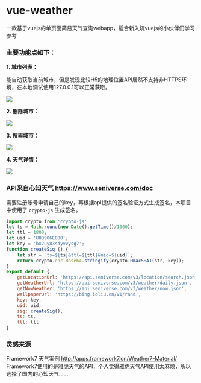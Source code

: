 # vue-weather
一款基于vuejs的单页面简易天气查询webapp，适合新入坑vuejs的小伙伴们学习参考

### 主要功能点如下：

**1. 城市列表：**

能自动获取当前城市，但是发现比较H5的地理位置API居然不支持非HTTPS环境，在本地调试使用127.0.0.1可以正常获取。

![](https://raw.githubusercontent.com/yuuk/vue-weather/master/screenshoot/城市列表.jpg)

**2. 删除城市：**

![](https://raw.githubusercontent.com/yuuk/vue-weather/master/screenshoot/删除城市.jpg)

**3. 搜索城市：**

![](https://raw.githubusercontent.com/yuuk/vue-weather/master/screenshoot/搜索城市.jpg)

**4. 天气详情：**

![](https://raw.githubusercontent.com/yuuk/vue-weather/master/screenshoot/天气详情.jpg)

### API来自心知天气  https://www.seniverse.com/doc

需要注册账号申请自己的key，再根据api提供的签名验证方式生成签名，本项目中使用了 `crypto-js` 生成签名。
```javascript
import crypto from 'crypto-js'
let ts = Math.round(new Date().getTime()/1000);
let ttl = 1800;
let uid = 'U8D906E800';
let key = 'bx2uy83sdyvvysg7';
function createSig () {
	let str = `ts=${ts}&ttl=${ttl}&uid=${uid}`;
	return crypto.enc.Base64.stringify(crypto.HmacSHA1(str, key));
}
export default {
	getLocationUrl: 'https://api.seniverse.com/v3/location/search.json',
	getWeatherUrl: 'https://api.seniverse.com/v3/weather/daily.json',
	getNowWeather: 'https://api.seniverse.com/v3/weather/now.json',
	wallpaperUrl: 'https://bing.ioliu.cn/v1/rand',
	key: key,
	uid: uid,
	sig: createSig(),
	ts: ts,
	ttl: ttl
}
```

### 灵感来源
Framework7 天气案例 http://apps.framework7.cn/Weather7-Material/
Framework7使用的是雅虎天气的API，个人觉得雅虎天气API使用太麻烦，所以选择了国内的心知天气……
